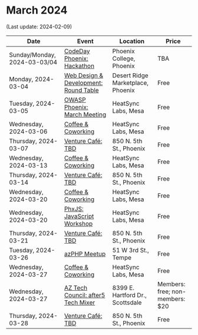 # March 2024

(Last update: 2024-02-09)

| Date | Event | Location | Price |
| ---- | ----- | -------- | ----- |
| Sunday/Monday, 2024-03-03/04 | [CodeDay Phoenix: Hackathon](https://event.codeday.org/en-US/phoenix) | Phoenix College, Phoenix | TBA |
| Monday, 2024-03-04 | [Web Design & Development: Round Table](https://www.meetup.com/webdesignersdevelopers/events/298944974/) | Desert Ridge Marketplace, Phoenix | Free |
| Tuesday, 2024-03-05 | [OWASP Phoenix: March Meeting](https://www.meetup.com/owasp-phoenix-chapter/events/299251813/) | HeatSync Labs, Mesa | Free |
| Wednesday, 2024-03-06 | [Coffee & Coworking](https://www.meetup.com/coffee-and-coworking-east-valley/events/mclbhtygcfbjb/#) | HeatSync Labs, Mesa | Free |
| Thursday, 2024-03-07 |[Venture Café: TBD](https://venturecafephoenix.org/) | 850 N. 5th St., Phoenix | Free |
| Wednesday, 2024-03-13 | [Coffee & Coworking](https://www.meetup.com/coffee-and-coworking-east-valley/events/mclbhtygcfbrb/) | HeatSync Labs, Mesa | Free |
| Thursday, 2024-03-14 |[Venture Café: TBD](https://venturecafephoenix.org/) | 850 N. 5th St., Phoenix | Free |
| Wednesday, 2024-03-20 | [Coffee & Coworking](https://www.meetup.com/coffee-and-coworking-east-valley/events/mclbhtygcfbbc/) | HeatSync Labs, Mesa | Free |
| Wednesday, 2024-03-20 | [PhxJS: JavaScript Workshop](https://www.meetup.com/phoenix-javascript/events/gnxcktygcfbbc/) | HeatSync Labs, Mesa | Free |
| Thursday, 2024-03-21 |[Venture Café: TBD](https://venturecafephoenix.org/) | 850 N. 5th St., Phoenix | Free |
| Tuesday, 2024-03-26 | [azPHP Meetup](https://www.meetup.com/azphpug/events/mgffhtygcfbjc/) | 51 W 3rd St., Tempe | Free |
| Wednesday, 2024-03-27 | [Coffee & Coworking](https://www.meetup.com/coffee-and-coworking-east-valley/events/mclbhtygcfbkc/) | HeatSync Labs, Mesa | Free |
| Wednesday, 2024-03-27 | [AZ Tech Council: after5 Tech Mixer](https://www.aztechcouncil.org/event/2024-march-after5-tech-mixer/) | 8399 E. Hartford Dr., Scottsdale | Members: free; non-members: $20 |
| Thursday, 2024-03-28 |[Venture Café: TBD](https://venturecafephoenix.org/) | 850 N. 5th St., Phoenix | Free |
